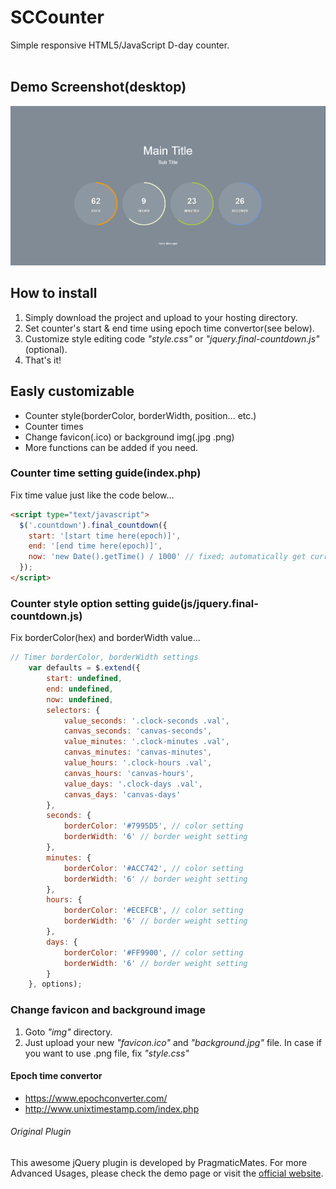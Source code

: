 # SCCounter
Simple responsive HTML5/JavaScript D-day counter.<br><br>
## Demo Screenshot(desktop)
![DEMO IMG](https://github.com/SoyaNyan/SCCounter/blob/master/demo.PNG)
## How to install
1. Simply download the project and upload to your hosting directory.
2. Set counter's start & end time using epoch time convertor(see below).
3. Customize style editing code *"style.css"* or *"jquery.final-countdown.js"*(optional).
4. That's it!
## Easly customizable
* Counter style(borderColor, borderWidth, position... etc.)
* Counter times
* Change favicon(.ico) or background img(.jpg .png)
* More functions can be added if you need.
### Counter time setting guide(index.php)
Fix time value just like the code below...
```html
<script type="text/javascript">
  $('.countdown').final_countdown({
    start: '[start time here(epoch)]',
    end: '[end time here(epoch)]',
    now: 'new Date().getTime() / 1000' // fixed; automatically get current time from system
  });
</script>
```
### Counter style option setting guide(js/jquery.final-countdown.js)
Fix borderColor(hex) and borderWidth value...
```javascript
// Timer borderColor, borderWidth settings
    var defaults = $.extend({
        start: undefined,
        end: undefined,
        now: undefined,
        selectors: {
            value_seconds: '.clock-seconds .val',
            canvas_seconds: 'canvas-seconds',
            value_minutes: '.clock-minutes .val',
            canvas_minutes: 'canvas-minutes',
            value_hours: '.clock-hours .val',
            canvas_hours: 'canvas-hours',
            value_days: '.clock-days .val',
            canvas_days: 'canvas-days'
        },
        seconds: {
            borderColor: '#7995D5', // color setting
            borderWidth: '6' // border weight setting
        },
        minutes: {
            borderColor: '#ACC742', // color setting
            borderWidth: '6' // border weight setting
        },
        hours: {
            borderColor: '#ECEFCB', // color setting
            borderWidth: '6' // border weight setting
        },
        days: {
            borderColor: '#FF9900', // color setting
            borderWidth: '6' // border weight setting
        }
    }, options);
```
### Change favicon and background image
1. Goto *"img"* directory.
2. Just upload your new *"favicon.ico"* and *"background.jpg"* file.
In case if you want to use .png file, fix *"style.css"*
#### Epoch time convertor
* <https://www.epochconverter.com/>
* <http://www.unixtimestamp.com/index.php>
###### Original Plugin
This awesome jQuery plugin is developed by PragmaticMates. 
For more Advanced Usages, please check the demo page or visit the [official website](http://www.jqueryscript.net/time-clock/Modern-Circular-jQuery-Countdown-Timer-Plugin-Final-Countdown.html).
